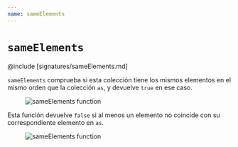 ```yaml
---
name: sameElements
---
```


# `sameElements`

@include [signatures/sameElements.md]

`sameElements` comprueba si esta colección tiene los mismos elementos en el mismo orden que la colección `as`, y devuelve `true` en ese caso.

<figure class="diagram">
  <img src="../images/sameElements.svg" alt="sameElements function">
  <!-- <figcaption class="diagram-desc"></figcaption> -->
</figure>

Esta función devuelve `false` si al menos un elemento no coincide con su correspondiente elemento en `as`.

<figure class="diagram">
  <img src="../images/sameElements.2.svg" alt="sameElements function">
  <!-- <figcaption class="diagram-desc"></figcaption> -->
</figure>
